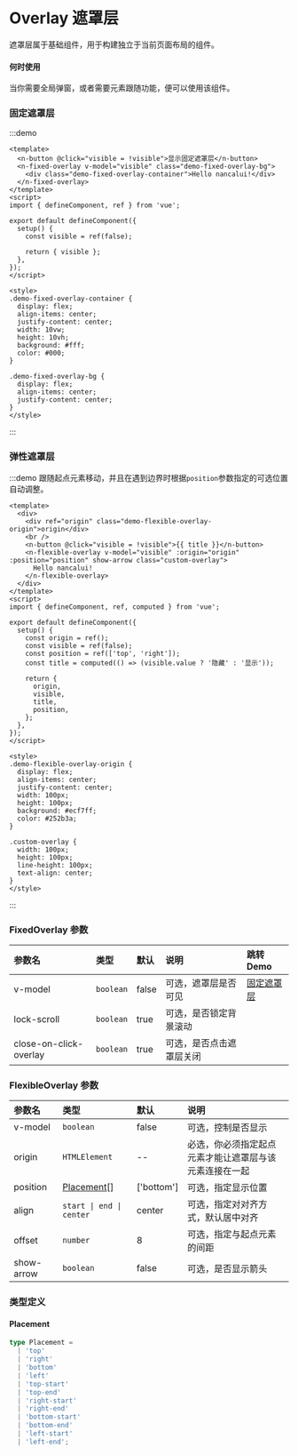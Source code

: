 # Overlay 遮罩层

遮罩层属于基础组件，用于构建独立于当前页面布局的组件。

#### 何时使用

当你需要全局弹窗，或者需要元素跟随功能，便可以使用该组件。

### 固定遮罩层

:::demo

```vue
<template>
  <n-button @click="visible = !visible">显示固定遮罩层</n-button>
  <n-fixed-overlay v-model="visible" class="demo-fixed-overlay-bg">
    <div class="demo-fixed-overlay-container">Hello nancalui!</div>
  </n-fixed-overlay>
</template>
<script>
import { defineComponent, ref } from 'vue';

export default defineComponent({
  setup() {
    const visible = ref(false);

    return { visible };
  },
});
</script>

<style>
.demo-fixed-overlay-container {
  display: flex;
  align-items: center;
  justify-content: center;
  width: 10vw;
  height: 10vh;
  background: #fff;
  color: #000;
}

.demo-fixed-overlay-bg {
  display: flex;
  align-items: center;
  justify-content: center;
}
</style>
```

:::

### 弹性遮罩层

:::demo 跟随起点元素移动，并且在遇到边界时根据`position`参数指定的可选位置自动调整。

```vue
<template>
  <div>
    <div ref="origin" class="demo-flexible-overlay-origin">origin</div>
    <br />
    <n-button @click="visible = !visible">{{ title }}</n-button>
    <n-flexible-overlay v-model="visible" :origin="origin" :position="position" show-arrow class="custom-overlay">
      Hello nancalui!
    </n-flexible-overlay>
  </div>
</template>
<script>
import { defineComponent, ref, computed } from 'vue';

export default defineComponent({
  setup() {
    const origin = ref();
    const visible = ref(false);
    const position = ref(['top', 'right']);
    const title = computed(() => (visible.value ? '隐藏' : '显示'));

    return {
      origin,
      visible,
      title,
      position,
    };
  },
});
</script>

<style>
.demo-flexible-overlay-origin {
  display: flex;
  align-items: center;
  justify-content: center;
  width: 100px;
  height: 100px;
  background: #ecf7ff;
  color: #252b3a;
}

.custom-overlay {
  width: 100px;
  height: 100px;
  line-height: 100px;
  text-align: center;
}
</style>
```

:::

### FixedOverlay 参数

| 参数名                 | 类型      | 默认  | 说明                     | 跳转 Demo                 |
| :--------------------- | :-------- | :---- | :----------------------- | :------------------------ |
| v-model                | `boolean` | false | 可选，遮罩层是否可见     | [固定遮罩层](#固定遮罩层) |
| lock-scroll            | `boolean` | true  | 可选，是否锁定背景滚动   |                           |
| close-on-click-overlay | `boolean` | true  | 可选，是否点击遮罩层关闭 |                           |

### FlexibleOverlay 参数

| 参数名     | 类型                      | 默认       | 说明                                                   |
| :--------- | :------------------------ | :--------- | :----------------------------------------------------- |
| v-model    | `boolean`                 | false      | 可选，控制是否显示                                     |
| origin     | `HTMLElement`             | --         | 必选，你必须指定起点元素才能让遮罩层与该元素连接在一起 |
| position   | [Placement[]](#placement) | ['bottom'] | 可选，指定显示位置                                     |
| align      | `start \| end \| center`  | center     | 可选，指定对对齐方式，默认居中对齐                     |
| offset     | `number`                  | 8          | 可选，指定与起点元素的间距                             |
| show-arrow | `boolean`                 | false      | 可选，是否显示箭头                                     |

### 类型定义

#### Placement

```ts
type Placement =
  | 'top'
  | 'right'
  | 'bottom'
  | 'left'
  | 'top-start'
  | 'top-end'
  | 'right-start'
  | 'right-end'
  | 'bottom-start'
  | 'bottom-end'
  | 'left-start'
  | 'left-end';
```
